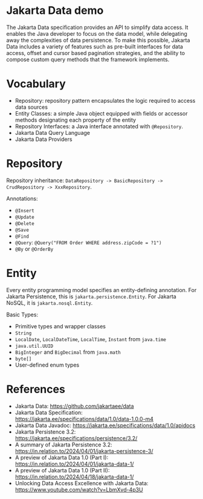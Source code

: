 Jakarta Data demo
===================


The Jakarta Data specification provides an API to simplify data access.
It enables the Java developer to focus on the data model, while delegating away the complexities of data persistence.
To make this possible, Jakarta Data includes a variety of features such as pre-built interfaces for data access, offset and cursor based pagination strategies,
and the ability to compose custom query methods that the framework implements.

# Vocabulary

* Repository: repository pattern encapsulates the logic required to access data sources
* Entity Classes: a simple Java object equipped with fields or accessor methods designating each property of the entity
* Repository Interfaces: a Java interface annotated with `@Repository`.
* Jakarta Data Query Language
* Jakarta Data Providers

# Repository

Repository inheritance: `DataRepository -> BasicRepository -> CrudRepository -> XxxRepository`.

Annotations:

* `@Insert`
* `@Update`
* `@Delete`
* `@Save`
* `@Find`
* `@Query`:  `@Query("FROM Order WHERE address.zipCode = ?1")`
* `@By` or `@OrderBy`

# Entity

Every entity programming model specifies an entity-defining annotation.
For Jakarta Persistence, this is `jakarta.persistence.Entity`. For Jakarta NoSQL, it is `jakarta.nosql.Entity`.

Basic Types:

* Primitive types and wrapper classes
* `String`
* `LocalDate`, `LocalDateTime`, `LocalTime`, `Instant` from `java.time`
* `java.util.UUID`
* `BigInteger` and `BigDecimal` from `java.math`
* `byte[]`
* User-defined enum types

# References

* Jakarta Data: https://github.com/jakartaee/data
* Jakarta Data Specification: https://jakarta.ee/specifications/data/1.0/data-1.0.0-m4
* Jakarta Data Javadoc: https://jakarta.ee/specifications/data/1.0/apidocs
* Jakarta Persistence 3.2: https://jakarta.ee/specifications/persistence/3.2/
* A summary of Jakarta Persistence 3.2: https://in.relation.to/2024/04/01/jakarta-persistence-3/
* A preview of Jakarta Data 1.0 (Part I): https://in.relation.to/2024/04/01/jakarta-data-1/
* A preview of Jakarta Data 1.0 (Part II): https://in.relation.to/2024/04/18/jakarta-data-1/
* Unlocking Data Access Excellence with Jakarta Data: https://www.youtube.com/watch?v=LbmXvd-4p3U
